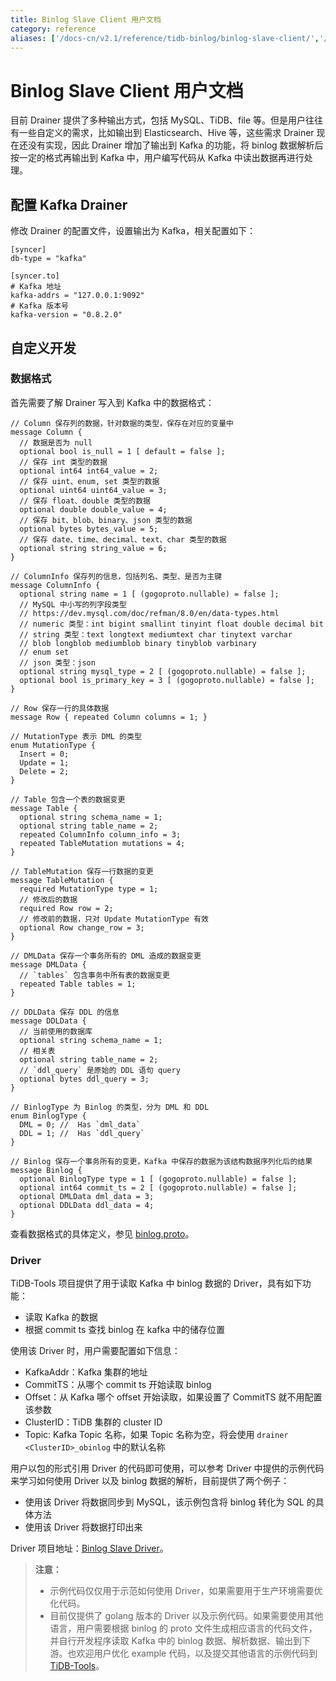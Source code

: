 ```yaml
---
title: Binlog Slave Client 用户文档
category: reference
aliases: ['/docs-cn/v2.1/reference/tidb-binlog/binlog-slave-client/','/docs-cn/v2.1/reference/tools/tidb-binlog/binlog-slave-client/']
---
```


# Binlog Slave Client 用户文档

目前 Drainer 提供了多种输出方式，包括 MySQL、TiDB、file 等。但是用户往往有一些自定义的需求，比如输出到 Elasticsearch、Hive 等，这些需求 Drainer 现在还没有实现，因此 Drainer 增加了输出到 Kafka 的功能，将 binlog 数据解析后按一定的格式再输出到 Kafka 中，用户编写代码从 Kafka 中读出数据再进行处理。

## 配置 Kafka Drainer

修改 Drainer 的配置文件，设置输出为 Kafka，相关配置如下：

```
[syncer]
db-type = "kafka"

[syncer.to]
# Kafka 地址
kafka-addrs = "127.0.0.1:9092"
# Kafka 版本号
kafka-version = "0.8.2.0"
```

## 自定义开发

### 数据格式

首先需要了解 Drainer 写入到 Kafka 中的数据格式：

```
// Column 保存列的数据，针对数据的类型，保存在对应的变量中
message Column {
  // 数据是否为 null
  optional bool is_null = 1 [ default = false ];
  // 保存 int 类型的数据
  optional int64 int64_value = 2;
  // 保存 uint、enum, set 类型的数据
  optional uint64 uint64_value = 3;
  // 保存 float、double 类型的数据
  optional double double_value = 4;
  // 保存 bit、blob、binary、json 类型的数据
  optional bytes bytes_value = 5;
  // 保存 date、time、decimal、text、char 类型的数据
  optional string string_value = 6;
}

// ColumnInfo 保存列的信息，包括列名、类型、是否为主键
message ColumnInfo {
  optional string name = 1 [ (gogoproto.nullable) = false ];
  // MySQL 中小写的列字段类型
  // https://dev.mysql.com/doc/refman/8.0/en/data-types.html
  // numeric 类型：int bigint smallint tinyint float double decimal bit
  // string 类型：text longtext mediumtext char tinytext varchar
  // blob longblob mediumblob binary tinyblob varbinary
  // enum set
  // json 类型：json
  optional string mysql_type = 2 [ (gogoproto.nullable) = false ];
  optional bool is_primary_key = 3 [ (gogoproto.nullable) = false ];
}

// Row 保存一行的具体数据
message Row { repeated Column columns = 1; }

// MutationType 表示 DML 的类型
enum MutationType {
  Insert = 0;
  Update = 1;
  Delete = 2;
}

// Table 包含一个表的数据变更
message Table {
  optional string schema_name = 1;
  optional string table_name = 2;
  repeated ColumnInfo column_info = 3;
  repeated TableMutation mutations = 4;
}

// TableMutation 保存一行数据的变更
message TableMutation {
  required MutationType type = 1;
  // 修改后的数据
  required Row row = 2;
  // 修改前的数据，只对 Update MutationType 有效
  optional Row change_row = 3;
}

// DMLData 保存一个事务所有的 DML 造成的数据变更
message DMLData {
  // `tables` 包含事务中所有表的数据变更
  repeated Table tables = 1;
}

// DDLData 保存 DDL 的信息
message DDLData {
  // 当前使用的数据库
  optional string schema_name = 1;
  // 相关表
  optional string table_name = 2;
  // `ddl_query` 是原始的 DDL 语句 query
  optional bytes ddl_query = 3;
}

// BinlogType 为 Binlog 的类型，分为 DML 和 DDL
enum BinlogType {
  DML = 0; //  Has `dml_data`
  DDL = 1; //  Has `ddl_query`
}

// Binlog 保存一个事务所有的变更，Kafka 中保存的数据为该结构数据序列化后的结果
message Binlog {
  optional BinlogType type = 1 [ (gogoproto.nullable) = false ];
  optional int64 commit_ts = 2 [ (gogoproto.nullable) = false ];
  optional DMLData dml_data = 3;
  optional DDLData ddl_data = 4;
}
```

查看数据格式的具体定义，参见 [binlog.proto](https://github.com/pingcap/tidb-tools/blob/master/tidb-binlog/slave_binlog_proto/proto/binlog.proto)。

### Driver

TiDB-Tools 项目提供了用于读取 Kafka 中 binlog 数据的 Driver，具有如下功能：

* 读取 Kafka 的数据
* 根据 commit ts 查找 binlog 在 kafka 中的储存位置

使用该 Driver 时，用户需要配置如下信息：

* KafkaAddr：Kafka 集群的地址
* CommitTS：从哪个 commit ts 开始读取 binlog
* Offset：从 Kafka 哪个 offset 开始读取，如果设置了 CommitTS 就不用配置该参数
* ClusterID：TiDB 集群的 cluster ID
* Topic: Kafka Topic 名称，如果 Topic 名称为空，将会使用 `drainer <ClusterID>_obinlog` 中的默认名称

用户以包的形式引用 Driver 的代码即可使用，可以参考 Driver 中提供的示例代码来学习如何使用 Driver 以及 binlog 数据的解析，目前提供了两个例子：

* 使用该 Driver 将数据同步到 MySQL，该示例包含将 binlog 转化为 SQL 的具体方法
* 使用该 Driver 将数据打印出来

Driver 项目地址：[Binlog Slave Driver](https://github.com/pingcap/tidb-tools/tree/master/tidb-binlog/driver)。

> **注意：**
>
> - 示例代码仅仅用于示范如何使用 Driver，如果需要用于生产环境需要优化代码。
> - 目前仅提供了 golang 版本的 Driver 以及示例代码。如果需要使用其他语言，用户需要根据 binlog 的 proto 文件生成相应语言的代码文件，并自行开发程序读取 Kafka 中的 binlog 数据、解析数据、输出到下游。也欢迎用户优化 example 代码，以及提交其他语言的示例代码到 [TiDB-Tools](https://github.com/pingcap/tidb-tools)。
